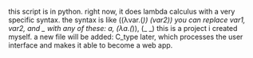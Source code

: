 this script is in python. right now, it does lambda calculus with a very specific syntax. the syntax is like
((λvar.(_)) (var2))
you can replace var1, var2, and _ with any of these:
a, (λa.(_)), (_ _)
this is a project i created myself. 
a new file will be added: C_type later, which processes the user interface and makes it able to become a web app.
